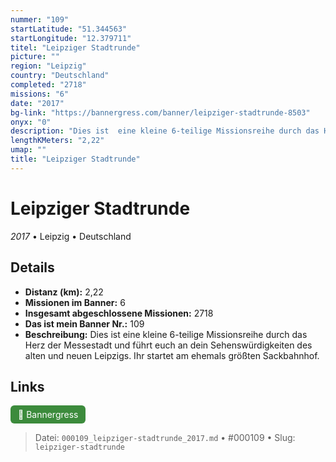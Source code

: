 ```yaml
---
nummer: "109"
startLatitude: "51.344563"
startLongitude: "12.379711"
titel: "Leipziger Stadtrunde"
picture: ""
region: "Leipzig"
country: "Deutschland"
completed: "2718"
missions: "6"
date: "2017"
bg-link: "https://bannergress.com/banner/leipziger-stadtrunde-8503"
onyx: "0"
description: "Dies ist  eine kleine 6-teilige Missionsreihe durch das Herz der Messestadt und führt euch an dein Sehenswürdigkeiten des alten und neuen Leipzigs.\nIhr startet am ehemals größten Sackbahnhof."
lengthKMeters: "2,22"
umap: ""
title: "Leipziger Stadtrunde"
---
```

# Leipziger Stadtrunde

*2017* • Leipzig • Deutschland



## Details
- **Distanz (km):** 2,22
- **Missionen im Banner:** 6
- **Insgesamt abgeschlossene Missionen:** 2718
- **Das ist mein Banner Nr.:** 109
- **Beschreibung:** Dies ist  eine kleine 6-teilige Missionsreihe durch das Herz der Messestadt und führt euch an dein Sehenswürdigkeiten des alten und neuen Leipzigs.
Ihr startet am ehemals größten Sackbahnhof.


## Links
<div style="margin-top: 0.5em;">
<a href="https://bannergress.com/banner/leipziger-stadtrunde-8503" target="_blank" style="display:inline-block;margin-right:8px;padding:6px 12px;background-color:#3c8b3c;color:white;text-decoration:none;border-radius:6px;">🔗 Bannergress</a>

</div>


> Datei: `000109_leipziger-stadtrunde_2017.md` • #000109 • Slug: `leipziger-stadtrunde`
